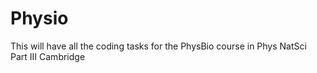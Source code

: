 # Physio
This will have all the coding tasks for the PhysBio course in Phys NatSci Part III Cambridge
